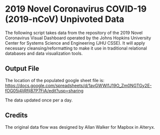# 2019 Novel Coronavirus COVID-19 (2019-nCoV) Unpivoted Data

The following script takes data from the repository of the 2019 Novel Coronavirus Visual Dashboard operated by the Johns Hopkins University Center for Systems Science and Engineering (JHU CSSE). It will apply necessary cleansing/reformatting to make it use in traditional relational databases and data visualization tools.

## Output File

The location of the populated google sheet file is: https://docs.google.com/spreadsheets/d/1avGWWl1J19O_Zm0NGTGy2E-fOG05i4ljRfjl87P7FiA/edit?usp=sharing

The data updated once per a day.


## Credits

The original data flow was designed by Allan Walker for Mapbox in Alteryx. 
